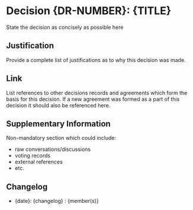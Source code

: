 # Decision {DR-NUMBER}: {TITLE}

State the decision as concisely as possible here 

## Justification

Provide a complete list of justifications as to why this decision was made. 

## Link

List references to other decisions records and agreements which form the basis
for this decision. If a new agreement was formed as a part of this decision it
should also be referenced here.  

## Supplementary Information

Non-mandatory section which could include:
 - raw conversations/discussions
 - voting records 
 - external references
 - etc.

## Changelog

- {date}: {changelog} : {member(s)}
